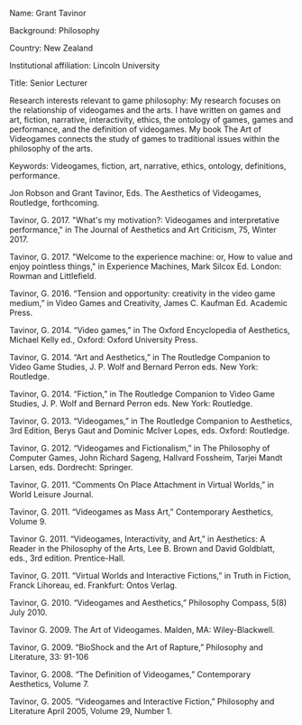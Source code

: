 Name: Grant Tavinor

Background: Philosophy

Country: New Zealand

Institutional affiliation: Lincoln University

Title: Senior Lecturer

Research interests relevant to game philosophy: My research focuses on the relationship of videogames and the arts. I have written on games and art, fiction, narrative, interactivity, ethics, the ontology of games, games and performance, and the definition of videogames. My book The Art of Videogames connects the study of games to traditional issues within the philosophy of the arts.

Keywords: Videogames, fiction, art, narrative, ethics, ontology, definitions, performance.

Jon Robson and Grant Tavinor, Eds. The Aesthetics of Videogames, Routledge, forthcoming.

Tavinor, G. 2017. "What's my motivation?: Videogames and interpretative performance," in The Journal of Aesthetics and Art Criticism, 75, Winter 2017.

Tavinor, G. 2017. "Welcome to the experience machine: or, How to value and enjoy pointless things," in Experience Machines, Mark Silcox Ed. London: Rowman and Littlefield.

Tavinor, G. 2016. “Tension and opportunity: creativity in the video game medium,” in Video Games and Creativity, James C. Kaufman Ed. Academic Press.

Tavinor, G. 2014. “Video games,” in The Oxford Encyclopedia of Aesthetics, Michael Kelly ed., Oxford: Oxford University Press.

Tavinor, G. 2014. “Art and Aesthetics,” in The Routledge Companion to Video Game Studies, J. P. Wolf and Bernard Perron eds. New York: Routledge.

Tavinor, G. 2014. “Fiction,” in The Routledge Companion to Video Game Studies, J. P. Wolf and Bernard Perron eds. New York: Routledge.

Tavinor, G. 2013. “Videogames,” in The Routledge Companion to Aesthetics, 3rd Edition, Berys Gaut and Dominic McIver Lopes, eds. Oxford: Routledge.

Tavinor, G. 2012. “Videogames and Fictionalism,” in The Philosophy of Computer Games, John Richard Sageng, Hallvard Fossheim, Tarjei Mandt Larsen, eds. Dordrecht: Springer.

Tavinor, G. 2011. “Comments On Place Attachment in Virtual Worlds,” in World Leisure Journal.

Tavinor, G. 2011. “Videogames as Mass Art,” Contemporary Aesthetics, Volume 9.

Tavinor G. 2011. “Videogames, Interactivity, and Art,” in Aesthetics: A Reader in the Philosophy of the Arts, Lee B. Brown and David Goldblatt, eds., 3rd edition. Prentice-Hall.

Tavinor, G. 2011. “Virtual Worlds and Interactive Fictions,” in Truth in Fiction, Franck Lihoreau, ed. Frankfurt: Ontos Verlag.

Tavinor, G. 2010. “Videogames and Aesthetics,” Philosophy Compass, 5(8) July 2010.

Tavinor G. 2009. The Art of Videogames. Malden, MA: Wiley-Blackwell.

Tavinor, G. 2009. “BioShock and the Art of Rapture,” Philosophy and Literature, 33: 91-106

Tavinor, G. 2008. “The Definition of Videogames,” Contemporary Aesthetics, Volume 7.

Tavinor, G. 2005. “Videogames and Interactive Fiction,” Philosophy and Literature April 2005, Volume 29, Number 1.
